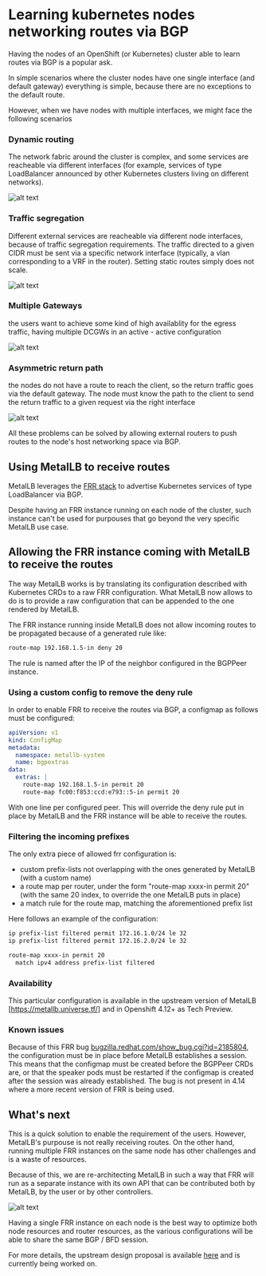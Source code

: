 # Learning kubernetes nodes networking routes via BGP

Having the nodes of an OpenShift (or Kubernetes) cluster able to learn routes via BGP is a popular ask.

In simple scenarios where the cluster nodes have one single interface (and default gateway) everything is simple, because
there are no exceptions to the default route.

However, when we have nodes with multiple interfaces, we might face the following scenarios

### Dynamic routing

The network fabric around the cluster is complex, and some services are reacheable via different interfaces
(for example, services of type LoadBalancer announced by other Kubernetes clusters living on different networks).

![alt text](dynamic.png "Title")

### Traffic segregation

Different external services are reacheable via different node interfaces, because of traffic segregation requirements.
The traffic directed to a given CIDR must be sent via a specific network interface (typically, a vlan corresponding
to a VRF in the router). Setting static routes simply does not scale.

![alt text](differentservices.png "Title")

### Multiple Gateways

the users want to achieve some kind of high availablity for the egress traffic, having multiple DCGWs in an active - active configuration

![alt text](hadcgw.png "Title")

### Asymmetric return path

the nodes do not have a route to reach the client, so the return traffic goes via the default gateway. The node must know the path to the client to send the return traffic to a given request via the right interface

![alt text](asymmetric_return_path.png "Title")

All these problems can be solved by allowing external routers to push routes to the node's host networking space via
BGP.

## Using MetalLB to receive routes

MetalLB leverages the [FRR stack](https://frrouting.org/) to advertise Kubernetes services of type
LoadBalancer via BGP.

Despite having an FRR instance running on each node of the cluster, such instance can't be used for
purpouses that go beyond the very specific MetalLB use case.

## Allowing the FRR instance coming with MetalLB to receive the routes

The way MetalLB works is by translating its configuration described with Kubernetes CRDs to a raw FRR configuration.
What MetalLB now allows to do is to provide a raw configuration that can be appended to the one rendered by MetalLB.

The FRR instance running inside MetalLB does not allow incoming routes to be propagated because of a generated rule like:

```bash
route-map 192.168.1.5-in deny 20
```

The rule is named after the IP of the neighbor configured in the BGPPeer instance.

### Using a custom config to remove the deny rule

In order to enable FRR to receive the routes via BGP, a configmap as follows must be configured:

```yaml
apiVersion: v1
kind: ConfigMap
metadata:
  namespace: metallb-system
  name: bgpextras
data:
  extras: |
    route-map 192.168.1.5-in permit 20
    route-map fc00:f853:ccd:e793::5-in permit 20
```

With one line per configured peer. This will override the deny rule put in place by MetalLB and the FRR instance will be able to receive the
routes.

### Filtering the incoming prefixes

The only extra piece of allowed frr configuration is:

- custom prefix-lists not overlapping with the ones generated by MetalLB (with a custom name)
- a route map per router, under the form "route-map xxxx-in permit 20" (with the same 20 index, to override the one MetalLB puts in place)
- a match rule for the route map, matching the aforementioned prefix list

Here follows an example of the configuration:

```bash
ip prefix-list filtered permit 172.16.1.0/24 le 32
ip prefix-list filtered permit 172.16.2.0/24 le 32

route-map xxxx-in permit 20
  match ipv4 address prefix-list filtered
```

### Availability

This particular configuration is available in the upstream version of MetalLB [https://metallb.universe.tf/]
and in Openshift 4.12+ as Tech Preview.

### Known issues

Because of this FRR bug [bugzilla.redhat.com/show_bug.cgi?id=2185804](bugzilla.redhat.com/show_bug.cgi?id=2185804), the configuration must be in place before MetalLB establishes a session. This means that the configmap must be created before the BGPPeer CRDs are, or that the speaker pods must be restarted if the configmap is created after the session was already established.
The bug is not present in 4.14 where a more recent version of FRR is being used.

## What's next

This is a quick solution to enable the requirement of the users. However, MetalLB's purpouse is not really receiving routes. On the other hand, running multiple FRR instances on the same node has other challenges and
is a waste of resources.

Because of this, we are re-architecting MetalLB in such a way that FRR will run as a separate instance with
its own API that can be contributed both by MetalLB, by the user or by other controllers.

![alt text](frrdaemonset.png "Title")

Having a single FRR instance on each node is the best way to optimize both node resources and router resources, as the various configurations will be able
to share the same BGP / BFD session.

For more details, the upstream design proposal is available [here](https://github.com/metallb/metallb/blob/main/design/splitfrr-proposal.md) and is currently being worked on.
